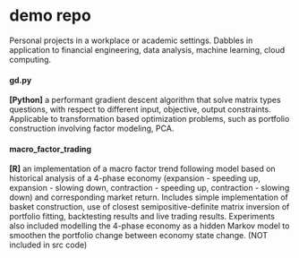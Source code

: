 # demo repo
Personal projects in a workplace or academic settings. 
Dabbles in application to financial engineering, data analysis, machine learning, cloud computing.

#### gd.py
**[Python]** a performant gradient descent algorithm that solve matrix types questions, with respect to different input, objective, output constraints.
Applicable to transformation based optimization problems, such as portfolio construction involving factor modeling, PCA.

#### macro_factor_trading
**[R]** an implementation of a macro factor trend following model based on historical analysis of a 4-phase economy (expansion - speeding up, expansion - slowing down, contraction - speeding up, contraction - slowing down) and corresponding market return.
Includes simple implementation of basket construction, use of closest semipositive-definite matrix inversion of portfolio fitting, backtesting results and live trading results.
Experiments also included modelling the 4-phase economy as a hidden Markov model to smoothen the portfolio change between economy state change. (NOT included in src code)
